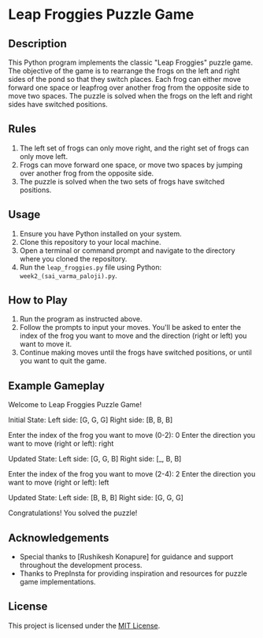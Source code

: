# Leap Froggies Puzzle Game

## Description
This Python program implements the classic "Leap Froggies" puzzle game. The objective of the game is to rearrange the frogs on the left and right sides of the pond so that they switch places. Each frog can either move forward one space or leapfrog over another frog from the opposite side to move two spaces. The puzzle is solved when the frogs on the left and right sides have switched positions.

## Rules
1. The left set of frogs can only move right, and the right set of frogs can only move left.
2. Frogs can move forward one space, or move two spaces by jumping over another frog from the opposite side.
3. The puzzle is solved when the two sets of frogs have switched positions.

## Usage
1. Ensure you have Python installed on your system.
2. Clone this repository to your local machine.
3. Open a terminal or command prompt and navigate to the directory where you cloned the repository.
4. Run the `leap_froggies.py` file using Python: `week2_(sai_varma_paloji).py`.

## How to Play
1. Run the program as instructed above.
2. Follow the prompts to input your moves. You'll be asked to enter the index of the frog you want to move and the direction (right or left) you want to move it.
3. Continue making moves until the frogs have switched positions, or until you want to quit the game.

## Example Gameplay
Welcome to Leap Froggies Puzzle Game!

Initial State:
Left side: [G, G, G]
Right side: [B, B, B]

Enter the index of the frog you want to move (0-2): 0
Enter the direction you want to move (right or left): right

Updated State:
Left side: [G, G, B]
Right side: [_, B, B]

Enter the index of the frog you want to move (2-4): 2
Enter the direction you want to move (right or left): left

Updated State:
Left side: [B, B, B]
Right side: [G, G, G]

Congratulations! You solved the puzzle!

## Acknowledgements
- Special thanks to [Rushikesh Konapure] for guidance and support throughout the development process.
- Thanks to PrepInsta for providing inspiration and resources for puzzle game implementations.

## License
This project is licensed under the [MIT License](LICENSE).
